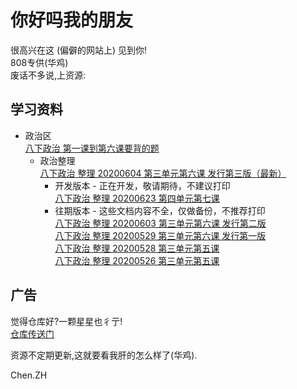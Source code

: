 # 你好吗我的朋友
很高兴在这 (偏僻的网站上) 见到你!  
808专供(华鸡)  
废话不多说,上资源:
  
  
## 学习资料
+ 政治区  
<a href="https://gitee.com/ChensingML/Our-808/raw/master/Sources/Menu/%E7%AC%AC%E4%B8%80%E8%AF%BE%E5%88%B0%E7%AC%AC%E5%85%AD%E8%AF%BE.txt" download="八下政治 第一课到第六课要背的题.txt" target="_blank">八下政治 第一课到第六课要背的题</a>  
	+ 政治整理  
   <a href="https://gitee.com/ChensingML/Our-808/raw/master/Sources/Pol/20200604_Re3/20200604_Re3.docx" download="八下政治 整理 20200604 第三单元第六课Re3.docx" target="_blank">八下政治 整理 20200604 第三单元第六课 发行第三版（最新）</a>  
		+ 开发版本 - 正在开发，敬请期待，不建议打印  
<a href="https://gitee.com/ChensingML/Our-808/raw/master/Sources/Pol/20200623/20200623.docx" download="八下政治 整理 20200623 第四单元第七课.docx" target="_blank">八下政治 整理 20200623 第四单元第七课</a>  
		+ 往期版本 - 这些文档内容不全，仅做备份，不推荐打印   
<a href="https://gitee.com/ChensingML/Our-808/raw/master/Sources/Pol/20200603_Re2/20200603_Re2.docx" download="八下政治 整理 20200603 第三单元第六课Re2.docx" target="_blank">八下政治 整理 20200603 第三单元第六课 发行第二版</a>  
<a href="https://gitee.com/ChensingML/Our-808/raw/master/Sources/Pol/20200529_Re1/20200529_Re1.docx" download="八下政治 整理 20200529 第三单元第六课Re1.docx" target="_blank">八下政治 整理 20200529 第三单元第六课 发行第一版</a>  
<a href="https://gitee.com/ChensingML/Our-808/raw/master/Sources/Pol/20200528/20200528.docx" download="八下政治 整理 20200528 第三单元第五课.docx" target="_blank">八下政治 整理 20200528 第三单元第五课</a>  
<a href="https://gitee.com/ChensingML/Our-808/raw/master/Sources/Pol/20200526/20200526.docx" download="八下政治 整理 20200526 第三单元第五课.docx" target="_blank">八下政治 整理 20200526 第三单元第五课</a>  
  
  
## 广告
觉得仓库好?一颗星星也彳亍!  
[仓库传送门](https://github.com/ChensingML/ChenZH-808)
  
资源不定期更新,这就要看我肝的怎么样了(华鸡).  
  
Chen.ZH  

